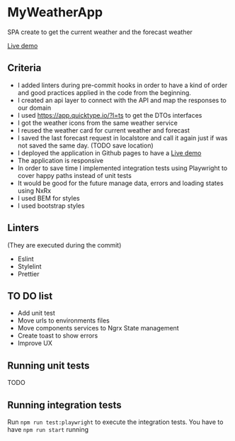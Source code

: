 # MyWeatherApp

SPA create to get the current weather and the forecast weather

[Live demo](https://egm77.github.io/my-weather-app)

## Criteria
* I added linters during pre-commit hooks in order to have a kind of order and good practices applied in the code from the beginning.
* I created an api layer to connect with the API and map the responses to our domain
* I used https://app.quicktype.io/?l=ts to get the DTOs interfaces
* I got the weather icons from the same weather service
* I reused the weather card for current weather and forecast
* I saved the last forecast request in localstore and call it again just if was not saved the same day. (TODO save location)
* I deployed the application in Github pages to have a [Live demo](https://egm77.github.io/my-weather-app)
* The application is responsive
* In order to save time I implemented integration tests using Playwright to cover happy paths instead of unit tests
* It would be good for the future manage data, errors and loading states using NxRx
* I used BEM for styles
* I used bootstrap styles

## Linters
(They are executed during the commit)

* Eslint
* Stylelint
* Prettier

## TO DO list

* Add unit test
* Move urls to environments files
* Move components services to Ngrx State management
* Create toast to show errors
* Improve UX

## Running unit tests

TODO

## Running integration tests

Run `npm run test:playwright` to execute the integration tests. You have to have `npm run start` running

